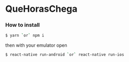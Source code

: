 # QueHorasChega

### How to install

````bash
$ yarn `or` npm i
````
then with your emulator open

````bash
$ react-native run-android `or` react-native run-ios
````

